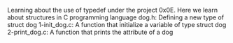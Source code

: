 Learning about the use of typedef under the project 0x0E. Here we learn about structures in C programming language
dog.h: Defining a new type of struct dog
1-init_dog.c: A function that initialize a variable of type struct dog
2-print_dog.c: A function that prints the attribute of a dog
